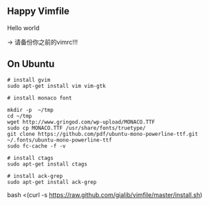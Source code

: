 ## Happy Vimfile

Hello world

-> 请备份你之前的vimrc!!!

## On Ubuntu

```
# install gvim
sudo apt-get install vim vim-gtk
```

```
# install monaco font

mkdir -p  ~/tmp
cd ~/tmp
wget http://www.gringod.com/wp-upload/MONACO.TTF
sudo cp MONACO.TTF /usr/share/fonts/truetype/
git clone https://github.com/pdf/ubuntu-mono-powerline-ttf.git ~/.fonts/ubuntu-mono-powerline-ttf
sudo fc-cache -f -v

# install ctags
sudo apt-get install ctags

# install ack-grep
sudo apt-get install ack-grep

```

bash <(curl -s https://raw.github.com/gialib/vimfile/master/install.sh)
